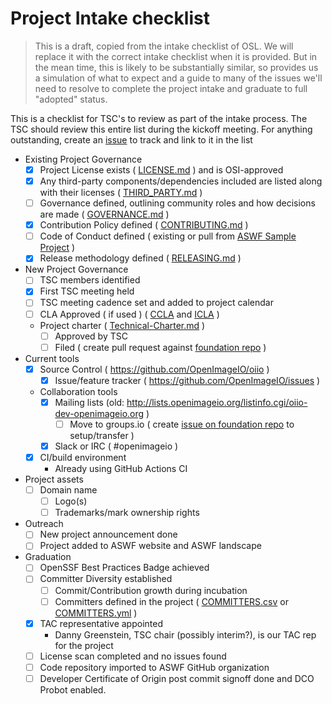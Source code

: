 # Project Intake checklist

> This is a draft, copied from the intake checklist of OSL. We will replace it
> with the correct intake checklist when it is provided. But in the mean time,
> this is likely to be substantially similar, so provides us a simulation of
> what to expect and a guide to many of the issues we'll need to resolve to
> complete the project intake and graduate to full "adopted" status.


This is a checklist for TSC's to review as part of the intake process. The TSC should review this entire list during the kickoff meeting. For anything outstanding, create an [issue](../issues) to track and link to it in the list

- Existing Project Governance
  - [X] Project License exists ( [LICENSE.md](../LICENSE.md) ) and is OSI-approved
  - [X] Any third-party components/dependencies included are listed along with their licenses ( [THIRD_PARTY.md](../THIRD_PARTY.md) )
  - [ ] Governance defined, outlining community roles and how decisions are made ( [GOVERNANCE.md](../GOVERNANCE.md) )
  - [X] Contribution Policy defined ( [CONTRIBUTING.md](../CONTRIBUTING.md) )
  - [ ] Code of Conduct defined ( existing or pull from [ASWF Sample Project](https://github.com/AcademySoftwareFoundation/aswf-sample-project/blob/master/CODE_OF_CONDUCT.md) )
  - [X] Release methodology defined	( [RELEASING.md](../docs/RELEASING.md) )
- New Project Governance
  - [ ] TSC members identified
  - [X] First TSC meeting held
  - [ ] TSC meeting cadence set and added to project calendar
  - [ ] CLA Approved ( if used ) ( [CCLA](CLA-corporate.md) and [ICLA](CLA-individual.md) )
  - Project charter	( [Technical-Charter.md](Technical-Charter.md) )
    - [ ] Approved by TSC
    - [ ] Filed ( create pull request against [foundation repo](https://github.com/AcademySoftwareFoundation/foundation) )
- Current tools
  - [X] Source Control ( https://github.com/OpenImageIO/oiio )
	- [X] Issue/feature tracker ( https://github.com/OpenImageIO/issues )
  - Collaboration tools
    - [X] Mailing lists (old: http://lists.openimageio.org/listinfo.cgi/oiio-dev-openimageio.org )
      - [ ] Move to groups.io ( create [issue on foundation repo](https://github.com/AcademySoftwareFoundation/foundation/issues/new ) to setup/transfer )
    - [X] Slack or IRC ( #openimageio )
  - [X] CI/build environment
    - Already using GitHub Actions CI
- Project assets
  - [ ] Domain name
	- [ ] Logo(s)
	- [ ] Trademarks/mark ownership rights
- Outreach
  - [ ] New project announcement done 
  - [ ] Project added to ASWF website and ASWF landscape
- Graduation
  - [ ] OpenSSF Best Practices Badge achieved
  - [ ] Committer Diversity	established
	- [ ] Commit/Contribution growth during incubation
	- [ ] Committers defined in the project	( [COMMITTERS.csv](COMMITTERS.csv) or [COMMITTERS.yml](COMMITTERS.yml) )
  - [X] TAC representative appointed
    - Danny Greenstein, TSC chair (possibly interim?), is our TAC rep for the project
  - [ ] License scan completed and no issues found
  - [ ] Code repository imported to ASWF GitHub organization
  - [ ] Developer Certificate of Origin post commit signoff done and DCO Probot enabled.
